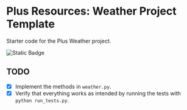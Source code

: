 # Plus Resources: Weather Project Template

Starter code for the Plus Weather project.

![Static Badge](https://img.shields.io/badge/Python%20Tests-Passing-greeb)

## TODO

- [X] Implement the methods in `weather.py`.
- [X] Verify that everything works as intended by running the tests with `python run_tests.py`.
